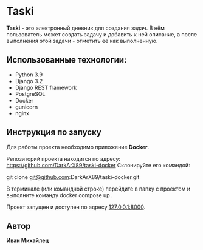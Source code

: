 # Taski

**Taski** - это электронный дневник для создания задач. В нём пользователь может создать задачу и добавить к ней описание, а после выполнения этой задачи - отметить её как выполненную.

## Использованные технологии:
- Python 3.9
- Django 3.2
- Django REST framework
- PostgreSQL
- Docker
- gunicorn
- nginx

## Инструкция по запуску
Для работы проекта необходимо приложение **Docker**.

Репозиторий проекта находится по адресу:
https://github.com/DarkArX89/taski-docker
Склонируйте его командой:

git clone git@github.com:DarkArX89/taski-docker.git

В терминале (или командной строке) перейдите в папку с проектом и выполните команду  docker compose up .

Проект запущен и доступен по адресу [127.0.0.1:8000](http://127.0.0.1:8000/).

## Автор
**Иван Михайлец**